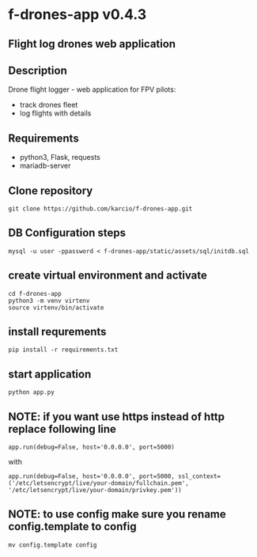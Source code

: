 # f-drones-app v0.4.3

## Flight log drones web application

## Description

Drone flight logger - web application for FPV pilots:

- track drones fleet
- log flights with details

## Requirements

- python3, Flask, requests
- mariadb-server

## Clone repository

```
git clone https://github.com/karcio/f-drones-app.git

```

## DB Configuration steps

```
mysql -u user -ppassword < f-drones-app/static/assets/sql/initdb.sql
```

## create virtual environment and activate

```
cd f-drones-app
python3 -m venv virtenv
source virtenv/bin/activate
```

## install requrements

```
pip install -r requirements.txt
```

## start application

```
python app.py
```

## NOTE: if you want use https instead of http replace following line

```
app.run(debug=False, host='0.0.0.0', port=5000)
```

with

```
app.run(debug=False, host='0.0.0.0', port=5000, ssl_context=('/etc/letsencrypt/live/your-domain/fullchain.pem', '/etc/letsencrypt/live/your-domain/privkey.pem'))
```

## NOTE: to use config make sure you rename config.template to config

```
mv config.template config

```
